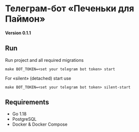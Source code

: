 # Телеграм-бот «Печеньки для Паймон»

#### Version 0.1.1

## Run
Run project and all required migrations

```shell
make BOT_TOKEN=<set your telegram bot token> start
```

For «silent» (detached) start use

```shell
make BOT_TOKEN=<set your telegram bot token> silent-start
```

## Requirements

* Go 1.18
* PostgreSQL
* Docker & Docker Compose

